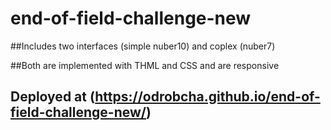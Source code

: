 # end-of-field-challenge-new

##Includes two interfaces (simple nuber10) and coplex (nuber7)

##Both are implemented with THML and CSS and are responsive

## Deployed at (https://odrobcha.github.io/end-of-field-challenge-new/)
